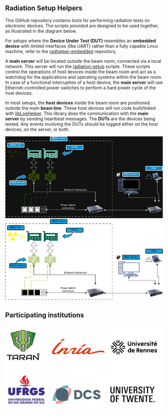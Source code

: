 ## Radiation Setup Helpers

This GitHub repository contains tools for performing radiation tests on electronic devices. 
The scripts provided are designed to be used together, as illustrated in the diagram below.

For setups where the **Device Under Test (DUT)** resembles an **embedded device** with limited interfaces (like UART) 
rather than a fully capable Linux machine, refer to the [radhelper-embedded](https://github.com/radhelper/radhelper-embedded) repository.

A **main server** will be located outside the beam room, connected via a local network. 
This server will run the [radiation-setup](https://github.com/radhelper/radiation-setup) scripts.
These scripts control the operations of host devices inside the beam room and act as a watchdog 
for the applications and operating systems within the beam room.
In case of a functional interruption of a host device, the **main server** will use Ethernet-controlled power switches
to perform a hard power cycle of the host devices.

In most setups, the **host devices** inside the beam room are positioned outside the main **beam line**. 
These host devices will run code built/linked with [libLogHelper](https://github.com/radhelper/libLogHelper). 
This library does the communication with the **main server** by sending heartbeat messages. 
The **DUTs** are the devices being tested. 
Any events involving the DUTs should be logged either on the host devices, on the server, or both.

![RadHelper tools usage](https://github.com/radhelper/.github/blob/main/profile/radhelper_overview_dark.jpg#gh-dark-mode-only)
![RadHelper tools usage](https://github.com/radhelper/.github/blob/main/profile/radhelper_overview_light.jpg#gh-light-mode-only)

## Participating institutions

![Institutions](https://github.com/radhelper/.github/blob/main/profile/inst.jpg)

